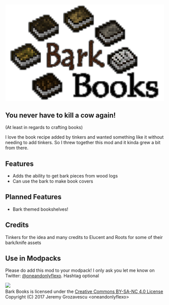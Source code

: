 ![](src/main/resources/assets/barkbooks/logo.png)

## You never have to kill a cow again!

(At least in regards to crafting books)

I love the book recipe added by tinkers and wanted something like it without needing
to add tinkers.  So I threw together this mod and it kinda grew a bit from there.

## Features

* Adds the ability to get bark pieces from wood logs
* Can use the bark to make book covers

## Planned Features

* Bark themed bookshelves!

## Credits

Tinkers for the idea and many credits to Elucent and Roots for some of their 
bark/knife assets

## Use in Modpacks

Please do add this mod to your modpack! I only ask you let me know on Twitter: 
[@oneandonlyflexo](https://twitter.com/oneandonlyflexo). Hashtag optional

![](https://i.creativecommons.org/l/by-nc-sa/4.0/88x31.png)  
Bark Books is licensed under the [Creative Commons BY-SA-NC 4.0 License](https://creativecommons.org/licenses/by-nc-sa/4.0/)  
Copyright (C) 2017 Jeremy Grozavescu \<oneandonlyflexo>
